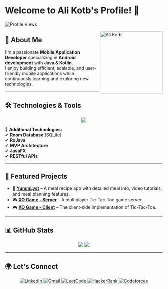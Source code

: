 # Welcome to Ali Kotb's Profile! 👋

![Profile Views](https://komarev.com/ghpvc/?username=AliKotb&label=Profile%20views&color=0e75b6&style=flat)

<img src="https://avatars.githubusercontent.com/u/74043065?s=400&u=d072db059e477b9742423f63d17d93d6c4ea1abc&v=4" alt="Ali Kotb" width="200" align="right">

## 🚀 About Me

I'm a passionate **Mobile Application Developer** specializing in **Android development** with **Java & Kotlin**.  
I enjoy building efficient, scalable, and user-friendly mobile applications while continuously learning and exploring new technologies.

---

## 🛠 Technologies & Tools

<p align="center">
  <img src="https://skillicons.dev/icons?i=java,kotlin,androidstudio,xml,json,firebase,retrofit,git,github" />
</p>

🔹 **Additional Technologies:**  
✔ **Room Database** (SQLite)  
✔ **RxJava**  
✔ **MVP Architecture**  
✔ **JavaFX**  
✔ **RESTful APIs**  

---

## 📌 Featured Projects

- 🎯 **[YummLyst](https://github.com/Alikotb/Yumlyst)** – A meal recipe app with detailed meal info, video tutorials, and meal planning features.  
- 🎮 **[XO Game - Server](https://github.com/Alikotb/TicTacToeServer)** – A multiplayer Tic-Tac-Toe game server.  
- 🎮 **[XO Game - Client](https://github.com/Alikotb/TicTacToe)** – The client-side implementation of Tic-Tac-Toe.  

---

## 📊 GitHub Stats

<p align="center">
  <img src="https://github-readme-stats.vercel.app/api/top-langs?username=AliKotb&locale=en&layout=compact&card_width=320&langs_count=6&theme=dracula&hide_border=false" />
  <img src="https://github-readme-activity-graph.vercel.app/graph?username=AliKotb&theme=redical&hide_border=true" />
</p>

---

## 🌍 Let's Connect

<p align="center">
  <a href="https://www.linkedin.com/in/abdelaziz-maher-9985b2229/">
    <img src="https://img.shields.io/badge/LinkedIn-blue?style=for-the-badge&logo=linkedin" alt="LinkedIn"/>
  </a>
  <a href="mailto:abdelazizmaher17499@gmail.com">
    <img src="https://img.shields.io/badge/Gmail-red?style=for-the-badge&logo=gmail&logoColor=white" alt="Gmail"/>
  </a>
  <a href="https://leetcode.com/u/AbdelazizMaher/">
    <img src="https://img.shields.io/badge/LeetCode-black?style=for-the-badge&logo=leetcode&logoColor=orange" alt="LeetCode"/>
  </a>
  <a href="https://www.hackerrank.com/profile/alikotb38">
    <img src="https://img.shields.io/badge/HackerRank-green?style=for-the-badge&logo=hackerrank&logoColor=white" alt="HackerRank"/>
  </a>
  <a href="https://codeforces.com/profile/Ali74Kotb">
    <img src="https://img.shields.io/badge/Codeforces-blue?style=for-the-badge&logo=codeforces&logoColor=white" alt="Codeforces"/>
  </a>
</p>

